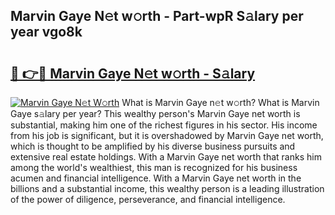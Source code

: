 ## Marvin Gaye N𝚎t w𝚘rth - Part-wpR S𝚊lary per year vgo8k

# <h2><a href="http://gc2n4y.nevu.top/?p=Marvin+Gaye">🔗 👉🔴 Marvin Gaye N𝚎t w𝚘rth - S𝚊lary</a></h2>

[![Marvin Gaye N𝚎t W𝚘rth](https://i.imgur.com/Oavwk0R.jpeg)](http://gc2n4y.nevu.top/?p=Marvin+Gaye)
What is Marvin Gaye n𝚎t w𝚘rth? What is Marvin Gaye s𝚊lary per year?
This wealthy person's Marvin Gaye net worth is substantial, making him one of the richest figures in his sector. His income from his job is significant, but it is overshadowed by Marvin Gaye net worth, which is thought to be amplified by his diverse business pursuits and extensive real estate holdings. With a Marvin Gaye net worth that ranks him among the world's wealthiest, this man is recognized for his business acumen and financial intelligence. With a Marvin Gaye net worth in the billions and a substantial income, this wealthy person is a leading illustration of the power of diligence, perseverance, and financial intelligence.
